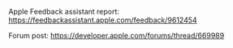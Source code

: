 Apple Feedback assistant report:
https://feedbackassistant.apple.com/feedback/9612454

Forum post:
https://developer.apple.com/forums/thread/669989
